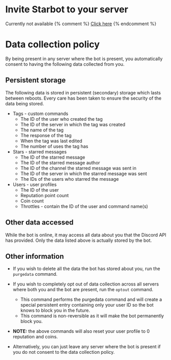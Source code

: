 # Invite Starbot to your server
Currently not available
{% comment %} 
    [Click here]() 
{% endcomment %}

# Data collection policy
By being present in any server where the bot is present, you automatically consent to having the following data collected from you. 

## Persistent storage
The following data is stored in persistent (secondary) storage which lasts between reboots. Every care has been taken to ensure the security of the data being stored.
- Tags - custom commands
	- The ID of the user who created the tag
	- The ID of the server in which the tag was created
	- The name of the tag
	- The response of the tag
	- When the tag was last edited
	- The number of uses the tag has
- Stars - starred messages
	- The ID of the starred message
	- The ID of the starred message author
	- The ID of the channel the starred message was sent in
	- The ID of the server in which the starred message was sent
	- The IDs of the users who starred the message
- Users - user profiles
	- The ID of the user
	- Reputation point count
	- Coin count
	- Throttles - contain the ID of the user and command name(s)

## Other data accessed
While the bot is online, it may access all data about you that the Discord API has provided. Only the data listed above is actually stored by the bot.

## Other information
- If you wish to delete all the data the bot has stored about you, run the `purgedata` command.
- If you wish to completely opt out of data collection across all servers where both you and the bot are present, run the `optout` command.
	- This command performs the purgedata command and will create a special persistent entry containing only your user ID so the bot knows to block you in the future.
	- This command is non-reversible as it will make the bot permanently block you.
- **NOTE:** the above commands will also reset your user profile to 0 reputation and coins.

- Alternatively, you can just leave any server where the bot is present if you do not consent to the data collection policy.
